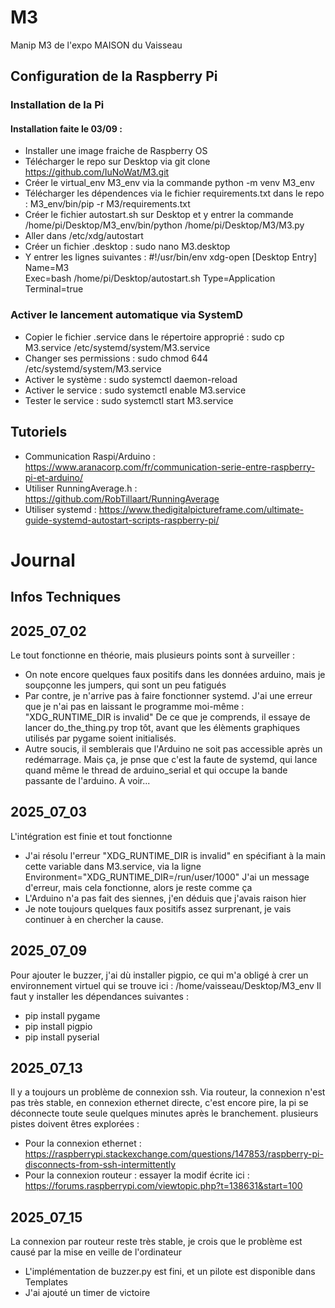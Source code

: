 # M3
Manip M3 de l'expo MAISON du Vaisseau

## Configuration de la Raspberry Pi

### Installation de la Pi

#### Installation faite le 03/09 :
- Installer une image fraiche de Raspberry OS
- Télécharger le repo sur Desktop via git clone https://github.com/IuNoWat/M3.git
- Créer le virtual_env M3_env via la commande python -m venv M3_env
- Télécharger les dépendences via le fichier requirements.txt dans le repo : M3_env/bin/pip -r M3/requirements.txt
- Créer le fichier autostart.sh sur Desktop et y entrer la commande /home/pi/Desktop/M3_env/bin/python /home/pi/Desktop/M3/M3.py
- Aller dans /etc/xdg/autostart
- Créer un fichier .desktop : sudo nano M3.desktop
- Y entrer les lignes suivantes :
#!/usr/bin/env xdg-open
[Desktop Entry]
Name=M3   
Exec=bash /home/pi/Desktop/autostart.sh
Type=Application
Terminal=true


### Activer le lancement automatique via SystemD

- Copier le fichier .service dans le répertoire approprié : sudo cp M3.service /etc/systemd/system/M3.service
- Changer ses permissions : sudo chmod 644 /etc/systemd/system/M3.service
- Activer le système : sudo systemctl daemon-reload
- Activer le service : sudo systemctl enable M3.service
- Tester le service : sudo systemctl start M3.service

## Tutoriels
- Communication Raspi/Arduino : https://www.aranacorp.com/fr/communication-serie-entre-raspberry-pi-et-arduino/
- Utiliser RunningAverage.h : https://github.com/RobTillaart/RunningAverage
- Utiliser systemd : https://www.thedigitalpictureframe.com/ultimate-guide-systemd-autostart-scripts-raspberry-pi/

# Journal

## Infos Techniques


## 2025_07_02
Le tout fonctionne en théorie, mais plusieurs points sont à surveiller :
- On note encore quelques faux positifs dans les données arduino, mais je soupçonne les jumpers, qui sont un peu fatigués
- Par contre, je n'arrive pas à faire fonctionner systemd. J'ai une erreur que je n'ai pas en laissant le programme moi-même : "XDG_RUNTIME_DIR is invalid"
    De ce que je comprends, il essaye de lancer do_the_thing.py trop tôt, avant que les élèments graphiques utilisés par pygame soient initialisés.
- Autre soucis, il semblerais que l'Arduino ne soit pas accessible après un redémarrage. Mais ça, je pnse que c'est la faute de systemd, qui lance quand même le thread de arduino_serial et qui occupe la bande passante de l'arduino.
A voir...

## 2025_07_03
L'intégration est finie et tout fonctionne
- J'ai résolu l'erreur "XDG_RUNTIME_DIR is invalid" en spécifiant à la main cette variable dans M3.service, via la ligne Environment="XDG_RUNTIME_DIR=/run/user/1000"
    J'ai un message d'erreur, mais cela fonctionne, alors je reste comme ça
- L'Arduino n'a pas fait des siennes, j'en déduis que j'avais raison hier
- Je note toujours quelques faux positifs assez surprenant, je vais continuer à en chercher la cause.

## 2025_07_09
Pour ajouter le buzzer, j'ai dù installer pigpio, ce qui m'a obligé à crer un environnement virtuel qui se trouve ici : /home/vaisseau/Desktop/M3_env
Il faut y installer les dépendances suivantes :
- pip install pygame
- pip install pigpio
- pip install pyserial

## 2025_07_13
Il y a toujours un problème de connexion ssh. Via routeur, la connexion n'est pas très stable, en connexion ethernet directe, c'est encore pire, la pi se déconnecte toute seule quelques minutes après le branchement. plusieurs pistes doivent êtres explorées :
- Pour la connexion ethernet : https://raspberrypi.stackexchange.com/questions/147853/raspberry-pi-disconnects-from-ssh-intermittently
- Pour la connexion routeur : essayer la modif écrite ici : https://forums.raspberrypi.com/viewtopic.php?t=138631&start=100

## 2025_07_15
La connexion par routeur reste très stable, je crois que le problème est causé par la mise en veille de l'ordinateur
- L'implémentation de buzzer.py est fini, et un pilote est disponible dans Templates
- J'ai ajouté un timer de victoire
